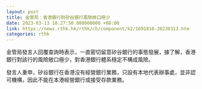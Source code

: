 ```yaml
---
layout: post
title: 金管局：香港銀行對矽谷銀行風險敞口極少
date: 2023-03-13 18:27:50.000000000 +08:00
link: https://news.rthk.hk/rthk/ch/component/k2/1691810-20230313.htm
categories: rthk
---
```


金管局發言人回覆查詢時表示，一直密切留意矽谷銀行的事態發展，據了解，香港銀行對該行的風險敞口極少，對香港銀行體系穩定不構成風險。

發言人重申，矽谷銀行在香港沒有經營銀行業務，只設有本地代表辦事處，並非認可機構，因此不能在本港經營銀行或接受存款業務。
